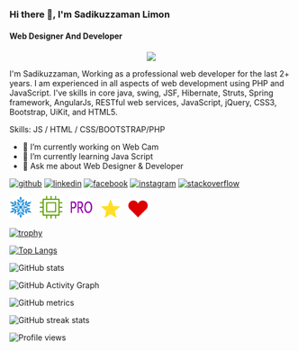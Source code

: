 ### Hi there 👋, I'm Sadikuzzaman Limon
#### Web Designer And Developer

<div align="center">
<img src="https://scontent.xx.fbcdn.net/v/t1.15752-9/323539055_697950735179758_104724761358258606_n.png?stp=dst-png_p206x206&_nc_cat=105&ccb=1-7&_nc_sid=aee45a&_nc_eui2=AeEJWYScX_91YUZPG8g3AW_G67ZOb9SQ3mLrtk5v1JDeYrrnARcTRUbNvQ74gpQRS3kJ6iGgViOmkT-NL7KBLuYY&_nc_ohc=hsEsv2t-njYAX8hD9by&_nc_ad=z-m&_nc_cid=0&_nc_ht=scontent.xx&oh=03_AdQ1U4Je5OmfvtWXAQFHsPdjSAq-f5rU5OMIFN-9pgIVlw&oe=63DBE00A" align="center" style="width: 100%," />
</div>

I'm Sadikuzzaman, Working as a professional web developer for the last 2+ years. I am experienced in all aspects of web development using PHP and JavaScript. I've skills in core java, swing, JSF, Hibernate, Struts, Spring framework, AngularJs, RESTful web services, JavaScript, jQuery, CSS3, Bootstrap, UiKit, and HTML5.


Skills: JS / HTML / CSS/BOOTSTRAP/PHP

- 🔭 I’m currently working on Web Cam 
- 🌱 I’m currently learning Java Script 
- 💬 Ask me about Web Designer & Developer 


[<img src='https://cdn.jsdelivr.net/npm/simple-icons@3.0.1/icons/github.svg' alt='github' height='40'>](https://github.com/szlimon)  [<img src='https://cdn.jsdelivr.net/npm/simple-icons@3.0.1/icons/linkedin.svg' alt='linkedin' height='40'>](https://www.linkedin.com/in/linkedin.com/in/sz-limon-66285a223/)  [<img src='https://cdn.jsdelivr.net/npm/simple-icons@3.0.1/icons/facebook.svg' alt='facebook' height='40'>](https://www.facebook.com/https://www.facebook.com/sz.limon.1)  [<img src='https://cdn.jsdelivr.net/npm/simple-icons@3.0.1/icons/instagram.svg' alt='instagram' height='40'>](https://www.instagram.com/Sadikuzzmana/)  [<img src='https://cdn.jsdelivr.net/npm/simple-icons@3.0.1/icons/stackoverflow.svg' alt='stackoverflow' height='40'>](https://stackoverflow.com/users/sadikuzzaman)  

<a href='https://archiveprogram.github.com/'><img src='https://raw.githubusercontent.com/acervenky/animated-github-badges/master/assets/acbadge.gif' width='40' height='40'></a> <a href='https://docs.github.com/en/developers'><img src='https://raw.githubusercontent.com/acervenky/animated-github-badges/master/assets/devbadge.gif' width='40' height='40'></a> <a href='https://github.com/pricing'><img src='https://raw.githubusercontent.com/acervenky/animated-github-badges/master/assets/pro.gif' width='40' height='40'></a> <a href='https://stars.github.com/'><img src='https://raw.githubusercontent.com/acervenky/animated-github-badges/master/assets/starbadge.gif' width='35' height='35'></a> <a href='https://docs.github.com/en/github/supporting-the-open-source-community-with-github-sponsors'><img src='https://raw.githubusercontent.com/acervenky/animated-github-badges/master/assets/sponsorbadge.gif' width='35' height='35'></a> 

[![trophy](https://github-profile-trophy.vercel.app/?username=szlimon)](https://github.com/ryo-ma/github-profile-trophy)

[![Top Langs](https://github-readme-stats.vercel.app/api/top-langs/?username=szlimon)](https://github.com/anuraghazra/github-readme-stats)

![GitHub stats](https://github-readme-stats.vercel.app/api?username=szlimon&show_icons=true&count_private=true)  

![GitHub Activity Graph](https://activity-graph.herokuapp.com/graph?username=szlimon)  

![GitHub metrics](https://metrics.lecoq.io/szlimon)  

![GitHub streak stats](https://streak-stats.demolab.com/?user=szlimon)  

![Profile views](https://gpvc.arturio.dev/szlimon)  
